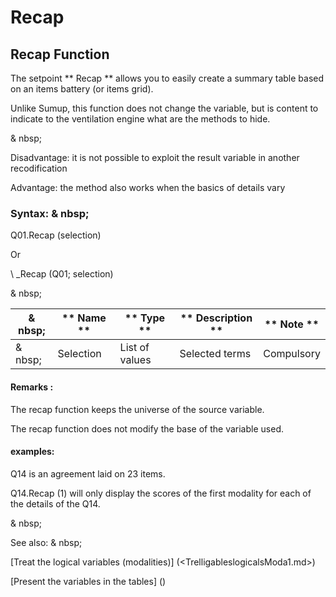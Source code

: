 # Recap

## Recap Function

The setpoint ** Recap ** allows you to easily create a summary table based on an items battery (or items grid).

Unlike Sumup, this function does not change the variable, but is content to indicate to the ventilation engine what are the methods to hide.

& nbsp;

Disadvantage: it is not possible to exploit the result variable in another recodification

Advantage: the method also works when the basics of details vary

### Syntax: & nbsp;

Q01.Recap (selection)

Or

\ _Recap (Q01; selection)

& nbsp;

|& nbsp;|** Name ** |** Type ** |** Description ** |** Note ** |
|--- |--- |--- |--- |--- |
|& nbsp;|Selection |List of values ​​|Selected terms |Compulsory |


#### Remarks :

The recap function keeps the universe of the source variable.

The recap function does not modify the base of the variable used.

#### examples:

Q14 is an agreement laid on 23 items.

Q14.Recap (1) will only display the scores of the first modality for each of the details of the Q14.

& nbsp;

See also: & nbsp;

[Treat the logical variables (modalities)] (<TrelligableslogicalsModa1.md>)

[Present the variables in the tables] (<pretenderlesvariableables whilestAb1.md>)